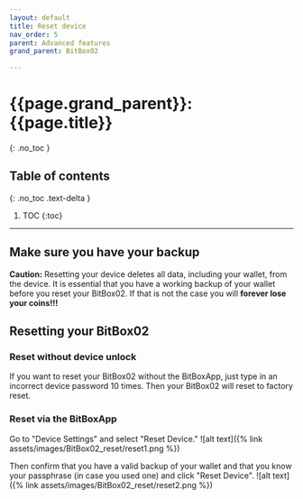 ```yaml
---
layout: default
title: Reset device
nav_order: 5
parent: Advanced features
grand_parent: BitBox02

---
```

# {{page.grand_parent}}: {{page.title}}
{: .no_toc }

## Table of contents
{: .no_toc .text-delta }

1. TOC
{:toc}
---

## Make sure you have your backup
**Caution:** Resetting your device deletes all data, including your wallet, from the device. It is essential that you have a working backup of your wallet before you reset your BitBox02. If that is not the case you will **forever lose your coins!!!**

## Resetting your BitBox02
### Reset without device unlock
If you want to reset your BitBox02 without the BitBoxApp, just type in an incorrect device password 10 times. Then your BitBox02 will reset to factory reset.

### Reset via the BitBoxApp
Go to "Device Settings" and select "Reset Device."
![alt text]({% link assets/images/BitBox02_reset/reset1.png %})

Then confirm that you have a valid backup of your wallet and that you know your passphrase (in case you used one) and click "Reset Device".
![alt text]({% link assets/images/BitBox02_reset/reset2.png %})
